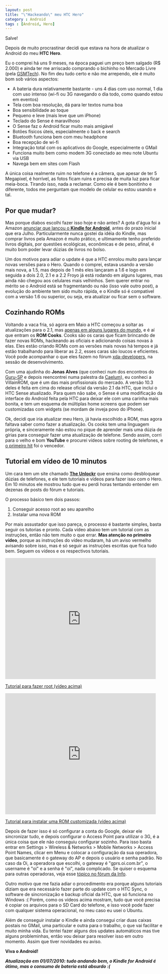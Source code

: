 ```yaml
---                                                                                                                        
layout: post
title: "\"Hackeando\" meu HTC Hero"
category : Android
tags : [Android, Hero]
---
```


Salve!

Depois de muito&nbsp;procrastinar decidi que estava na hora de atualizar o Android do meu <strong>HTC Hero</strong>.

Eu o comprei h&aacute; uns 9 meses, na &eacute;poca paguei um pre&ccedil;o bem salgado (R$ 2.000) e ainda ter me arriscado comprando o bichinho no Mercado Livre (pela <a href="http://gsmtechshop.com" target="_blank">GSMTech</a>). No fim deu tudo certo e&nbsp;n&atilde;o me arrependo, ele &eacute; muito bom sob v&aacute;rios aspectos:

* A bateria dura relativamente bastante - uns 4 dias com uso normal, 1 dia com uso intenso (wi-fi ou 3G navegando o dia todo, como quando estou em eventos)
* Tela com boa resolu&ccedil;&atilde;o, d&aacute; para ler textos numa boa
* Boa sensibilidade ao toque
* Pequeno e leve (mais leve que um iPhone)
* Teclado do Sense &eacute; maravilhoso
* O Sense faz o Android ficar muito mais amig&aacute;vel
* Bot&otilde;es f&iacute;sicos &uacute;teis, especialmente o back e search
* Bluetooth funciona bem com meu headphone
* Boa recep&ccedil;&atilde;o de wi-fi
* Integra&ccedil;&atilde;o total com os aplicativos do Google, especialmente o GMail
* Funciona muito bem como modem 3G conectado ao meu note Ubuntu via USB
* Navega bem em sites com Flash

A &uacute;nica coisa realmente ruim no telefone &eacute; a c&acirc;mera, que apesar de ter 5 Megapixel, &eacute; horr&iacute;vel, as fotos ficam ruins e precisa de muita luz para ficar meia-boca. Tirando isso, nada a reclamar. Como ele &eacute; bem bonitinho e diferente, todos me perguntam que modelo de celular eu estou usando e tal.

## Por que mudar?

Mas porque diabos escolhi fazer isso hoje e n&atilde;o antes? A gota d'&aacute;gua foi a Amazon <a href="http://www.engadget.com/2010/06/28/kindle-for-android-now-available/" target="_blank">anunciar que lan&ccedil;ou o </a><strong><a href="http://www.engadget.com/2010/06/28/kindle-for-android-now-available/">Kindle for Android</a></strong>, antes do prazo inicial que era Julho. Particularmente nunca gostei da id&eacute;ia do Kindle, mas comprar livros pela Amazon &eacute; muito pr&aacute;tico, e ultimamente tenho preferido livros digitais, por quest&otilde;es ecol&oacute;gicas, econ&ocirc;micas e de peso, afinal, &eacute; muito bom poder levar d&uacute;zias de livros no bolso.

Um dos motivos para adiar o update &eacute; que a HTC enrolou muito para lan&ccedil;ar novas vers&otilde;es para o Hero. Quando o comprei, estava usando a vers&atilde;o mais nova, a 1.5, mas depois de 1 m&ecirc;s eles lan&ccedil;aram a 1.6 e logo em seguida a dois 2.0, 2.1 e a 2.2 Froyo j&aacute; est&aacute; rodando em alguns lugares, mas ainda n&atilde;o chegou aos celulares mais velhinhos. Sem querer entrar no m&eacute;rito se o Android est&aacute; se fragmentando ou n&atilde;o (isso vale outro post), a evolu&ccedil;&atilde;o do ambiente tem sido muito r&aacute;pida, e o Kindle s&oacute; &eacute; compat&iacute;vel com a vers&atilde;o 1.6 ou superior, ou seja, era atualizar ou ficar sem o software.

## Cozinhando ROMs

Voltando a vaca fria, s&oacute; agora em Maio a HTC come&ccedil;ou a soltar as atualiza&ccedil;&otilde;es para o 2.1, mas <a href="http://www.engadget.com/2010/06/15/htc-hero-gets-android-2-1-update-across-europe/" target="_blank">apenas em alguns lugares do mundo</a>, e &eacute; a&iacute; que entram os <strong>ROM Cooks</strong>. Cooks s&atilde;o os caras que ficam brincando de fazer novas ROMs, hackeando as oficiais e adicionando coisas novas &agrave; elas. Eles est&atilde;o criando ROMs com as vers&otilde;es mais novas h&aacute; tempos e j&aacute; est&atilde;o trabalhando para liberar as 2.2, esses caras s&atilde;o loucos e eficientes. Voc&ecirc; pode acompanhar o que eles fazem no f&oacute;rum <a href="http://forum.xda-developers.com" target="_blank">xda-developers</a>, na sess&atilde;o de desenvolvimento.

Com uma ajudinha do <strong>Jonas Alves</strong> (que conheci num dos encontros do <a href="http://www.guru-sp.org" target="_blank">Guru-SP</a> e depois reencontrei numa palestra da <a href="http://www.caelum.com.br" target="_blank">Caelum</a>), eu conheci a VillainROM, que &eacute; um das mais profissionais do mercado. A vers&atilde;o 10.3 deles &eacute; feita em cima do release oficial da vers&atilde;o 2.1 da HTC, que inclui o HTC Sense atualizado. Para quem n&atilde;o sabe, o Sense &eacute; uma modifica&ccedil;&atilde;o da interface do Android feita pela HTC para deixar ele com uma carinha mais bonita, e tem um esquema de m&uacute;ltiplas home screens que podem ser customizadas com widgets (se mordam de inveja povo do iPhone).

Ok, decidi que iria atualizar meu Hero, j&aacute; havia escolhido a ROM, mas agora faltava saber como fazer a atualiza&ccedil;&atilde;o. Os cooks tem uma linguagem pr&oacute;pria, e sinceramente n&atilde;o estou no pique de aprender mais uma d&uacute;zia de g&iacute;rias para conseguir fazer uma atualiza&ccedil;&atilde;o de telefone. Sendo assim, corri para o velho e bom <strong>YouTube</strong> e procurei v&iacute;deos sobre rooting de telefones, e <a href="http://www.youtube.com/results?search_query=root+htc+hero&amp;aq=f" target="_blank">o primeiro hit</a> foi o vencedor.

## Tutorial em v&iacute;deo de 10 minutos

Um cara tem um site chamado <strong><a href="http://www.theunlockr.com" target="_blank">The Unlockr</a></strong> que ensina como desbloquear d&uacute;zias de telefones, e ele tem tutoriais e v&iacute;deos para fazer isso com o Hero. Em 10 minutos ele mostrou tudo que eu perdi horas tentando entender em dezenas de posts do f&oacute;rum e tutoriais.

O processo b&aacute;sico tem dois passos:

1. Conseguir acesso root ao seu aparelho
2. Instalar uma nova ROM

Por mais assustador que isso pare&ccedil;a, o processo &eacute; bastante simples, basta seguir os tutorias e pronto. Cada v&iacute;deo abaixo tem um tutorial com as instru&ccedil;&otilde;es, ent&atilde;o n&atilde;o tem muito o que errar. <strong>Mas aten&ccedil;&atilde;o no primeiro v&iacute;deo</strong>, porque as instru&ccedil;&otilde;es do v&iacute;deo mudaram, h&aacute; um aviso vermelho avisando sobre isso, mas &eacute; s&oacute; seguir as instru&ccedil;&otilde;es escritas que fica tudo bem. Seguem os v&iacute;deos e os respectivos tutoriais.


<p><object width="480" height="385">
<param name="movie" value="http://www.youtube.com/v/neE5zA687hE&amp;hl=en_US&amp;fs=1&amp;" />
<param name="allowFullScreen" value="true" />
<param name="allowscriptaccess" value="always" /> <embed src="http://www.youtube.com/v/neE5zA687hE&amp;hl=en_US&amp;fs=1&amp;" type="application/x-shockwave-flash" width="480" height="385"></embed>
</object></p>

<p><a class="small" href="http://theunlockr.com/2009/08/27/how-to-root-your-htc-hero-in-one-click/" target="_blank">Tutorial para fazer root (v&iacute;deo acima)</a></p>

<p><object width="480" height="385">
<param name="movie" value="http://www.youtube.com/v/knWWB9Y9-28&amp;hl=en_US&amp;fs=1&amp;" />
<param name="allowFullScreen" value="true" />
<param name="allowscriptaccess" value="always" /> <embed src="http://www.youtube.com/v/knWWB9Y9-28&amp;hl=en_US&amp;fs=1&amp;" type="application/x-shockwave-flash" width="480" height="385"></embed>
</object></p>

<p><a class="small" href="http://theunlockr.com/2009/08/27/how-to-load-a-custom-rom-on-your-htc-hero/" target="_blank">Tutorial para instalar uma ROM customizada (v&iacute;deo acima)</a></p>

Depois de fazer isso &eacute; s&oacute; configurar a conta do Google, deixar ele sincronizar tudo, e depois configurar o Access Point para utilizar o 3G, &eacute; a &uacute;nica coisa que ele n&atilde;o conseguiu configurar sozinho. Para isso basta entrar em Settings &gt; Wireless &amp; Networks &gt; Mobile Networks &gt; Access Point Names, clicar em Menu e colocar a configura&ccedil;&atilde;o da sua operadora, que basicamente &eacute; o gateway do AP e depois o usu&aacute;rio e senha padr&atilde;o. No caso da Oi, a operadora que escolhi, o gateway &eacute; "gprs.oi.com.br", o username &eacute; "oi" e a senha &eacute; "oi", nada complicado. Se quiser o esquema para outras operadoras, veja esse <a href="http://info.abril.com.br/forum/viewtopic.php?f=152&amp;t=1021" target="_blank">t&oacute;pico no f&oacute;rum da Info</a>.

Outro motivo que me fazia adiar o procedimento era porque alguns tutoriais diziam que era necess&aacute;rio fazer parte do update com o HTC Sync, o software de sincroniza&ccedil;&atilde;o e backup oficial da HTC, que s&oacute; funciona no Windows :( Por&eacute;m, como os v&iacute;deos acima mostram, tudo que voc&ecirc; precisa &eacute; copiar os arquivos para o SD Card do telefone, e isso voc&ecirc; pode fazer com qualquer sistema operacional, no meu caso eu usei o Ubuntu.

Al&eacute;m de conseguir instalar o Kindle e ainda consegui criar duas caixas postais no GMail, uma particular e outra para o trabalho, o que vai facilitar e muito minha vida. Eu tentei fazer alguns dos updates autom&aacute;ticos mas tive alguns probleminhas, ent&atilde;o vou deixar para resolver isso em outro momento. Assim que tiver novidades eu aviso.

__Viva o Android!__

*__Atualiza&ccedil;&atilde;o em 01/07/2010: tudo andando bem, o Kindle for Android &eacute; &oacute;timo, mas o consumo de bateria est&aacute; absurdo :(__*

